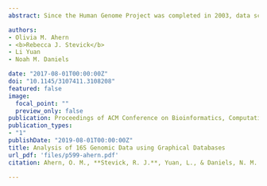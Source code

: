 ```yaml
---
abstract: Since the Human Genome Project was completed in 2003, data scientists have developed algorithms in order to store and query high volumes of genomic data. The most common data storage techniques employed in these algorithms are flat files or relational databases. While sophisticated indexing techniques can accelerate queries, an alternative is to store biological sequence data directly in a way that supports efficient queries. Here we introduce a new algorithm that aims to compress the redundant information and improve the performance of query speed with the help of graphical databases, which have been commercially available since the mid-late 2000s. A graphical database stores information using nodes and relationships (edges). Our approach is to identify sub-sequences that are common among many sequences, and to store these as common nodes in the graph database. This is accomplished for sequencing data as follows; split the whole sequence into k-mers; if a given k-mer is common to enough sequences, then it is labeled as a common segment; if a k-mer is unique (or common to too few sequences), then it is labeled as a single segment. Thus, common nodes and single nodes are formed from common segments and single segments, respectively. These two kinds of nodes are connected by edges in the graphical database; this allows each original sequences to be reconstructed by following edges in the graph. This graphical database model allows for fast taxonomic queries of 16S rDNA. When queried, the database can first attempt to find common nodes that match the query sequence, and subsequently follow edges to single nodes to refine the search. This approach is analogous to that of compressive genomics, except that the compression is implicit in the graphical database storage model. Beyond simple sequence queries, this graphical database representation also supports variability analysis, which identifies highly variable vs. conserved regions of 16S sequence. Regions of low variability correspond to common nodes, while regions of high variability correspond to a variety of paths through single nodes. Benchmarking of sequence search indicates that query time in graphical databases is significantly faster than in flat files or relational databases. Implementation of graphical databases in genomic data analysis will allow for accelerated search, and may lend itself to other forms of efficient analysis, such as tetramer frequency analysis, which is useful in metagenomic binning.

authors:
- Olivia M. Ahern
- <b>Rebecca J. Stevick</b>
- Li Yuan
- Noah M. Daniels

date: "2017-08-01T00:00:00Z"
doi: "10.1145/3107411.3108208"
featured: false
image:
  focal_point: ""
  preview_only: false
publication: Proceedings of ACM Conference on Bioinformatics, Computational Biology, and Health Informatics
publication_types:
- "1"
publishDate: "2019-08-01T00:00:00Z"
title: Analysis of 16S Genomic Data using Graphical Databases
url_pdf: 'files/p599-ahern.pdf'
citation: Ahern, O. M., **Stevick, R. J.**, Yuan, L., & Daniels, N. M. (2017). Analysis of 16S Genomic Data using Graphical Databases. In Proceedings of the 8th ACM International Conference on Bioinformatics, Computational Biology, and Health Informatics (pp. 599-599). ACM.

---
```



